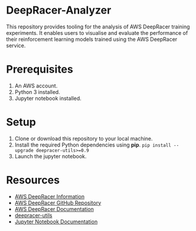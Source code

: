 # DeepRacer-Analyzer

This repository provides tooling for the analysis of AWS DeepRacer training experiments. It enables users to visualise and evaluate the performance of their reinforcement learning models trained using the AWS DeepRacer service.

# Prerequisites
1. An AWS account.
2. Python 3 installed.
3. Jupyter notebook installed.

# Setup

1. Clone or download this repository to your local machine.
2. Install the required Python dependencies using **pip**.
`pip install --upgrade deepracer-utils>=0.9`
3. Launch the jupyter notebook.

# Resources
* [AWS DeepRacer Information](https://aws.amazon.com/deepracer/)
* [AWS DeepRacer GitHub Repository](https://github.com/aws-deepracer-community/deepracer-analysis)
* [AWS DeepRacer Documentation](https://docs.aws.amazon.com/deepracer/latest/developerguide/what-is-deepracer.html)
* [deepracer-utils](https://pypi.org/project/deepracer-utils/)
* [Jupyter Notebook Documentation](https://jupyter-notebook.readthedocs.io/en/stable/)






